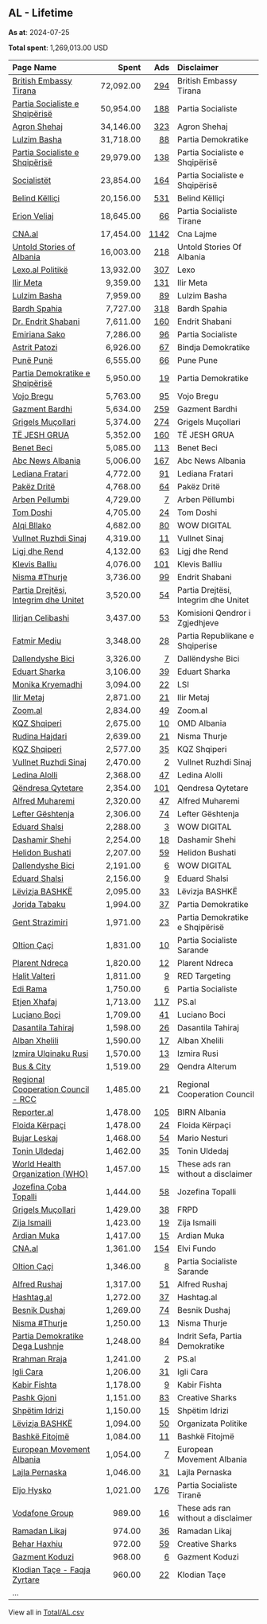 ## AL - Lifetime
**As at**: 2024-07-25

**Total spent**: 1,269,013.00 USD

|Page Name|Spent|Ads|Disclaimer|
|:---|---:|---:|:---|
|[British Embassy Tirana](https://www.facebook.com/967105923330395)|72,092.00|[294](https://www.facebook.com/ads/library/?active_status=all&ad_type=political_and_issue_ads&country=AL&view_all_page_id=967105923330395&search_type=page&media_type=all)|British Embassy Tirana|
|[Partia Socialiste e Shqipërisë](https://www.facebook.com/65903161692)|50,954.00|[188](https://www.facebook.com/ads/library/?active_status=all&ad_type=political_and_issue_ads&country=AL&view_all_page_id=65903161692&search_type=page&media_type=all)|Partia Socialiste|
|[Agron Shehaj](https://www.facebook.com/104844206776292)|34,146.00|[323](https://www.facebook.com/ads/library/?active_status=all&ad_type=political_and_issue_ads&country=AL&view_all_page_id=104844206776292&search_type=page&media_type=all)|Agron Shehaj|
|[Lulzim Basha](https://www.facebook.com/166424440075412)|31,718.00|[88](https://www.facebook.com/ads/library/?active_status=all&ad_type=political_and_issue_ads&country=AL&view_all_page_id=166424440075412&search_type=page&media_type=all)|Partia Demokratike|
|[Partia Socialiste e Shqipërisë](https://www.facebook.com/65903161692)|29,979.00|[138](https://www.facebook.com/ads/library/?active_status=all&ad_type=political_and_issue_ads&country=AL&view_all_page_id=65903161692&search_type=page&media_type=all)|Partia Socialiste e Shqipërisë|
|[Socialistët](https://www.facebook.com/104771214907846)|23,854.00|[164](https://www.facebook.com/ads/library/?active_status=all&ad_type=political_and_issue_ads&country=AL&view_all_page_id=104771214907846&search_type=page&media_type=all)|Partia Socialiste e Shqipërisë|
|[Belind Këlliçi](https://www.facebook.com/975204015836064)|20,156.00|[531](https://www.facebook.com/ads/library/?active_status=all&ad_type=political_and_issue_ads&country=AL&view_all_page_id=975204015836064&search_type=page&media_type=all)|Belind Këlliçi|
|[Erion Veliaj](https://www.facebook.com/38316716925)|18,645.00|[66](https://www.facebook.com/ads/library/?active_status=all&ad_type=political_and_issue_ads&country=AL&view_all_page_id=38316716925&search_type=page&media_type=all)|Partia Socialiste Tirane|
|[CNA.al](https://www.facebook.com/444048512310948)|17,454.00|[1142](https://www.facebook.com/ads/library/?active_status=all&ad_type=political_and_issue_ads&country=AL&view_all_page_id=444048512310948&search_type=page&media_type=all)|Cna Lajme|
|[Untold Stories of Albania](https://www.facebook.com/344761639452533)|16,003.00|[218](https://www.facebook.com/ads/library/?active_status=all&ad_type=political_and_issue_ads&country=AL&view_all_page_id=344761639452533&search_type=page&media_type=all)|Untold Stories Of Albania|
|[Lexo.al Politikë](https://www.facebook.com/2651942768365394)|13,932.00|[307](https://www.facebook.com/ads/library/?active_status=all&ad_type=political_and_issue_ads&country=AL&view_all_page_id=2651942768365394&search_type=page&media_type=all)|Lexo|
|[Ilir Meta](https://www.facebook.com/1477517792294489)|9,359.00|[131](https://www.facebook.com/ads/library/?active_status=all&ad_type=political_and_issue_ads&country=AL&view_all_page_id=1477517792294489&search_type=page&media_type=all)|Ilir Meta|
|[Lulzim Basha](https://www.facebook.com/166424440075412)|7,959.00|[89](https://www.facebook.com/ads/library/?active_status=all&ad_type=political_and_issue_ads&country=AL&view_all_page_id=166424440075412&search_type=page&media_type=all)|Lulzim Basha|
|[Bardh Spahia](https://www.facebook.com/497474187302750)|7,727.00|[318](https://www.facebook.com/ads/library/?active_status=all&ad_type=political_and_issue_ads&country=AL&view_all_page_id=497474187302750&search_type=page&media_type=all)|Bardh Spahia|
|[Dr. Endrit Shabani](https://www.facebook.com/302792163188883)|7,611.00|[160](https://www.facebook.com/ads/library/?active_status=all&ad_type=political_and_issue_ads&country=AL&view_all_page_id=302792163188883&search_type=page&media_type=all)|Endrit Shabani|
|[Emiriana Sako](https://www.facebook.com/102575978326449)|7,286.00|[96](https://www.facebook.com/ads/library/?active_status=all&ad_type=political_and_issue_ads&country=AL&view_all_page_id=102575978326449&search_type=page&media_type=all)|Partia Socialiste|
|[Astrit Patozi](https://www.facebook.com/660999230626650)|6,926.00|[67](https://www.facebook.com/ads/library/?active_status=all&ad_type=political_and_issue_ads&country=AL&view_all_page_id=660999230626650&search_type=page&media_type=all)|Bindja Demokratike|
|[Punë Punë](https://www.facebook.com/112494410581438)|6,555.00|[66](https://www.facebook.com/ads/library/?active_status=all&ad_type=political_and_issue_ads&country=AL&view_all_page_id=112494410581438&search_type=page&media_type=all)|Pune Pune|
|[Partia Demokratike e Shqipërisë](https://www.facebook.com/60541254908)|5,950.00|[19](https://www.facebook.com/ads/library/?active_status=all&ad_type=political_and_issue_ads&country=AL&view_all_page_id=60541254908&search_type=page&media_type=all)|Partia Demokratike|
|[Vojo Bregu](https://www.facebook.com/103103161854480)|5,763.00|[95](https://www.facebook.com/ads/library/?active_status=all&ad_type=political_and_issue_ads&country=AL&view_all_page_id=103103161854480&search_type=page&media_type=all)|Vojo Bregu|
|[Gazment Bardhi](https://www.facebook.com/112606704199140)|5,634.00|[259](https://www.facebook.com/ads/library/?active_status=all&ad_type=political_and_issue_ads&country=AL&view_all_page_id=112606704199140&search_type=page&media_type=all)|Gazment Bardhi|
|[Grigels Muçollari](https://www.facebook.com/226703677454155)|5,374.00|[274](https://www.facebook.com/ads/library/?active_status=all&ad_type=political_and_issue_ads&country=AL&view_all_page_id=226703677454155&search_type=page&media_type=all)|Grigels Muçollari|
|[TË JESH GRUA](https://www.facebook.com/114256690492050)|5,352.00|[160](https://www.facebook.com/ads/library/?active_status=all&ad_type=political_and_issue_ads&country=AL&view_all_page_id=114256690492050&search_type=page&media_type=all)|TË JESH GRUA|
|[Benet Beci](https://www.facebook.com/102083355043784)|5,085.00|[113](https://www.facebook.com/ads/library/?active_status=all&ad_type=political_and_issue_ads&country=AL&view_all_page_id=102083355043784&search_type=page&media_type=all)|Benet Beci|
|[Abc News Albania](https://www.facebook.com/536937076421721)|5,006.00|[167](https://www.facebook.com/ads/library/?active_status=all&ad_type=political_and_issue_ads&country=AL&view_all_page_id=536937076421721&search_type=page&media_type=all)|Abc News Albania|
|[Lediana Fratari](https://www.facebook.com/106672584834377)|4,772.00|[91](https://www.facebook.com/ads/library/?active_status=all&ad_type=political_and_issue_ads&country=AL&view_all_page_id=106672584834377&search_type=page&media_type=all)|Lediana Fratari|
|[Pakëz Dritë](https://www.facebook.com/100501031799312)|4,768.00|[64](https://www.facebook.com/ads/library/?active_status=all&ad_type=political_and_issue_ads&country=AL&view_all_page_id=100501031799312&search_type=page&media_type=all)|Pakëz Dritë|
|[Arben Pellumbi](https://www.facebook.com/290093438113145)|4,729.00|[7](https://www.facebook.com/ads/library/?active_status=all&ad_type=political_and_issue_ads&country=AL&view_all_page_id=290093438113145&search_type=page&media_type=all)|Arben Pëllumbi|
|[Tom Doshi](https://www.facebook.com/449546851804770)|4,705.00|[24](https://www.facebook.com/ads/library/?active_status=all&ad_type=political_and_issue_ads&country=AL&view_all_page_id=449546851804770&search_type=page&media_type=all)|Tom Doshi|
|[Alqi Bllako](https://www.facebook.com/101020508384206)|4,682.00|[80](https://www.facebook.com/ads/library/?active_status=all&ad_type=political_and_issue_ads&country=AL&view_all_page_id=101020508384206&search_type=page&media_type=all)|WOW DIGITAL|
|[Vullnet Ruzhdi Sinaj](https://www.facebook.com/1272430732865665)|4,319.00|[11](https://www.facebook.com/ads/library/?active_status=all&ad_type=political_and_issue_ads&country=AL&view_all_page_id=1272430732865665&search_type=page&media_type=all)|Vullnet Sinaj|
|[Ligj dhe Rend](https://www.facebook.com/108992951025251)|4,132.00|[63](https://www.facebook.com/ads/library/?active_status=all&ad_type=political_and_issue_ads&country=AL&view_all_page_id=108992951025251&search_type=page&media_type=all)|Ligj dhe Rend|
|[Klevis Balliu](https://www.facebook.com/1789186294744514)|4,076.00|[101](https://www.facebook.com/ads/library/?active_status=all&ad_type=political_and_issue_ads&country=AL&view_all_page_id=1789186294744514&search_type=page&media_type=all)|Klevis Balliu|
|[Nisma #Thurje](https://www.facebook.com/165747223634454)|3,736.00|[99](https://www.facebook.com/ads/library/?active_status=all&ad_type=political_and_issue_ads&country=AL&view_all_page_id=165747223634454&search_type=page&media_type=all)|Endrit Shabani|
|[Partia Drejtësi, Integrim dhe Unitet](https://www.facebook.com/284923454880724)|3,520.00|[54](https://www.facebook.com/ads/library/?active_status=all&ad_type=political_and_issue_ads&country=AL&view_all_page_id=284923454880724&search_type=page&media_type=all)|Partia Drejtësi, Integrim dhe Unitet|
|[Ilirjan Celibashi](https://www.facebook.com/408446242612029)|3,437.00|[53](https://www.facebook.com/ads/library/?active_status=all&ad_type=political_and_issue_ads&country=AL&view_all_page_id=408446242612029&search_type=page&media_type=all)|Komisioni Qendror i Zgjedhjeve|
|[Fatmir Mediu](https://www.facebook.com/166085876842850)|3,348.00|[28](https://www.facebook.com/ads/library/?active_status=all&ad_type=political_and_issue_ads&country=AL&view_all_page_id=166085876842850&search_type=page&media_type=all)|Partia Republikane e Shqiperise|
|[Dallendyshe Bici](https://www.facebook.com/1851790488242369)|3,326.00|[7](https://www.facebook.com/ads/library/?active_status=all&ad_type=political_and_issue_ads&country=AL&view_all_page_id=1851790488242369&search_type=page&media_type=all)|Dallëndyshe Bici|
|[Eduart Sharka](https://www.facebook.com/1434978253213418)|3,106.00|[39](https://www.facebook.com/ads/library/?active_status=all&ad_type=political_and_issue_ads&country=AL&view_all_page_id=1434978253213418&search_type=page&media_type=all)|Eduart Sharka|
|[Monika Kryemadhi](https://www.facebook.com/324688710977211)|3,094.00|[22](https://www.facebook.com/ads/library/?active_status=all&ad_type=political_and_issue_ads&country=AL&view_all_page_id=324688710977211&search_type=page&media_type=all)|LSI|
|[Ilir Metaj](https://www.facebook.com/110246957799559)|2,871.00|[21](https://www.facebook.com/ads/library/?active_status=all&ad_type=political_and_issue_ads&country=AL&view_all_page_id=110246957799559&search_type=page&media_type=all)|Ilir Metaj|
|[Zoom.al](https://www.facebook.com/454166740477)|2,834.00|[49](https://www.facebook.com/ads/library/?active_status=all&ad_type=political_and_issue_ads&country=AL&view_all_page_id=454166740477&search_type=page&media_type=all)|Zoom.al|
|[KQZ Shqiperi](https://www.facebook.com/660927020684889)|2,675.00|[10](https://www.facebook.com/ads/library/?active_status=all&ad_type=political_and_issue_ads&country=AL&view_all_page_id=660927020684889&search_type=page&media_type=all)|OMD Albania|
|[Rudina Hajdari](https://www.facebook.com/436352380042586)|2,639.00|[21](https://www.facebook.com/ads/library/?active_status=all&ad_type=political_and_issue_ads&country=AL&view_all_page_id=436352380042586&search_type=page&media_type=all)|Nisma Thurje|
|[KQZ Shqiperi](https://www.facebook.com/660927020684889)|2,577.00|[35](https://www.facebook.com/ads/library/?active_status=all&ad_type=political_and_issue_ads&country=AL&view_all_page_id=660927020684889&search_type=page&media_type=all)|KQZ Shqiperi|
|[Vullnet Ruzhdi Sinaj](https://www.facebook.com/1272430732865665)|2,470.00|[2](https://www.facebook.com/ads/library/?active_status=all&ad_type=political_and_issue_ads&country=AL&view_all_page_id=1272430732865665&search_type=page&media_type=all)|Vullnet Ruzhdi Sinaj|
|[Ledina Alolli](https://www.facebook.com/101096172886527)|2,368.00|[47](https://www.facebook.com/ads/library/?active_status=all&ad_type=political_and_issue_ads&country=AL&view_all_page_id=101096172886527&search_type=page&media_type=all)|Ledina Alolli|
|[Qëndresa Qytetare](https://www.facebook.com/1687918801434010)|2,354.00|[101](https://www.facebook.com/ads/library/?active_status=all&ad_type=political_and_issue_ads&country=AL&view_all_page_id=1687918801434010&search_type=page&media_type=all)|Qendresa Qytetare|
|[Alfred Muharemi](https://www.facebook.com/2220530271559976)|2,320.00|[47](https://www.facebook.com/ads/library/?active_status=all&ad_type=political_and_issue_ads&country=AL&view_all_page_id=2220530271559976&search_type=page&media_type=all)|Alfred Muharemi|
|[Lefter Gështenja](https://www.facebook.com/101693251999913)|2,306.00|[74](https://www.facebook.com/ads/library/?active_status=all&ad_type=political_and_issue_ads&country=AL&view_all_page_id=101693251999913&search_type=page&media_type=all)|Lefter Gështenja|
|[Eduard Shalsi](https://www.facebook.com/303056836438942)|2,288.00|[3](https://www.facebook.com/ads/library/?active_status=all&ad_type=political_and_issue_ads&country=AL&view_all_page_id=303056836438942&search_type=page&media_type=all)|WOW DIGITAL|
|[Dashamir Shehi](https://www.facebook.com/752572328256708)|2,254.00|[18](https://www.facebook.com/ads/library/?active_status=all&ad_type=political_and_issue_ads&country=AL&view_all_page_id=752572328256708&search_type=page&media_type=all)|Dashamir Shehi|
|[Helidon Bushati](https://www.facebook.com/102481178554139)|2,207.00|[59](https://www.facebook.com/ads/library/?active_status=all&ad_type=political_and_issue_ads&country=AL&view_all_page_id=102481178554139&search_type=page&media_type=all)|Helidon Bushati|
|[Dallendyshe Bici](https://www.facebook.com/1851790488242369)|2,191.00|[6](https://www.facebook.com/ads/library/?active_status=all&ad_type=political_and_issue_ads&country=AL&view_all_page_id=1851790488242369&search_type=page&media_type=all)|WOW DIGITAL|
|[Eduard Shalsi](https://www.facebook.com/303056836438942)|2,156.00|[9](https://www.facebook.com/ads/library/?active_status=all&ad_type=political_and_issue_ads&country=AL&view_all_page_id=303056836438942&search_type=page&media_type=all)|Eduard Shalsi|
|[Lëvizja BASHKË](https://www.facebook.com/117170505075144)|2,095.00|[33](https://www.facebook.com/ads/library/?active_status=all&ad_type=political_and_issue_ads&country=AL&view_all_page_id=117170505075144&search_type=page&media_type=all)|Lëvizja BASHKË|
|[Jorida Tabaku](https://www.facebook.com/543904035697566)|1,994.00|[37](https://www.facebook.com/ads/library/?active_status=all&ad_type=political_and_issue_ads&country=AL&view_all_page_id=543904035697566&search_type=page&media_type=all)|Partia Demokratike|
|[Gent Strazimiri](https://www.facebook.com/102332078622182)|1,971.00|[23](https://www.facebook.com/ads/library/?active_status=all&ad_type=political_and_issue_ads&country=AL&view_all_page_id=102332078622182&search_type=page&media_type=all)|Partia Demokratike e Shqipërisë|
|[Oltion Çaçi](https://www.facebook.com/107773732317350)|1,831.00|[10](https://www.facebook.com/ads/library/?active_status=all&ad_type=political_and_issue_ads&country=AL&view_all_page_id=107773732317350&search_type=page&media_type=all)|Partia Socialiste Sarande|
|[Plarent Ndreca](https://www.facebook.com/103846868457510)|1,820.00|[12](https://www.facebook.com/ads/library/?active_status=all&ad_type=political_and_issue_ads&country=AL&view_all_page_id=103846868457510&search_type=page&media_type=all)|Plarent Ndreca|
|[Halit Valteri](https://www.facebook.com/100539658826844)|1,811.00|[9](https://www.facebook.com/ads/library/?active_status=all&ad_type=political_and_issue_ads&country=AL&view_all_page_id=100539658826844&search_type=page&media_type=all)|RED Targeting|
|[Edi Rama](https://www.facebook.com/138734771522)|1,750.00|[6](https://www.facebook.com/ads/library/?active_status=all&ad_type=political_and_issue_ads&country=AL&view_all_page_id=138734771522&search_type=page&media_type=all)|Partia Socialiste|
|[Etjen Xhafaj](https://www.facebook.com/114265903829452)|1,713.00|[117](https://www.facebook.com/ads/library/?active_status=all&ad_type=political_and_issue_ads&country=AL&view_all_page_id=114265903829452&search_type=page&media_type=all)|PS.al|
|[Luçiano Boçi](https://www.facebook.com/321721261302808)|1,709.00|[41](https://www.facebook.com/ads/library/?active_status=all&ad_type=political_and_issue_ads&country=AL&view_all_page_id=321721261302808&search_type=page&media_type=all)|Luciano Boci|
|[Dasantila Tahiraj](https://www.facebook.com/110658014151674)|1,598.00|[26](https://www.facebook.com/ads/library/?active_status=all&ad_type=political_and_issue_ads&country=AL&view_all_page_id=110658014151674&search_type=page&media_type=all)|Dasantila Tahiraj|
|[Alban Xhelili](https://www.facebook.com/104485125050487)|1,590.00|[17](https://www.facebook.com/ads/library/?active_status=all&ad_type=political_and_issue_ads&country=AL&view_all_page_id=104485125050487&search_type=page&media_type=all)|Alban Xhelili|
|[Izmira Ulqinaku Rusi](https://www.facebook.com/135985883619242)|1,570.00|[13](https://www.facebook.com/ads/library/?active_status=all&ad_type=political_and_issue_ads&country=AL&view_all_page_id=135985883619242&search_type=page&media_type=all)|Izmira Rusi|
|[Bus & City](https://www.facebook.com/105984455432040)|1,519.00|[29](https://www.facebook.com/ads/library/?active_status=all&ad_type=political_and_issue_ads&country=AL&view_all_page_id=105984455432040&search_type=page&media_type=all)|Qendra Alterum|
|[Regional Cooperation Council - RCC](https://www.facebook.com/458867000886161)|1,485.00|[21](https://www.facebook.com/ads/library/?active_status=all&ad_type=political_and_issue_ads&country=AL&view_all_page_id=458867000886161&search_type=page&media_type=all)|Regional Cooperation Council|
|[Reporter.al](https://www.facebook.com/345846188901445)|1,478.00|[105](https://www.facebook.com/ads/library/?active_status=all&ad_type=political_and_issue_ads&country=AL&view_all_page_id=345846188901445&search_type=page&media_type=all)|BIRN Albania|
|[Floida Kërpaçi](https://www.facebook.com/1302876539829727)|1,478.00|[24](https://www.facebook.com/ads/library/?active_status=all&ad_type=political_and_issue_ads&country=AL&view_all_page_id=1302876539829727&search_type=page&media_type=all)|Floida Kërpaçi|
|[Bujar Leskaj](https://www.facebook.com/101027901869135)|1,468.00|[54](https://www.facebook.com/ads/library/?active_status=all&ad_type=political_and_issue_ads&country=AL&view_all_page_id=101027901869135&search_type=page&media_type=all)|Mario Nesturi|
|[Tonin Uldedaj](https://www.facebook.com/109855571156412)|1,462.00|[35](https://www.facebook.com/ads/library/?active_status=all&ad_type=political_and_issue_ads&country=AL&view_all_page_id=109855571156412&search_type=page&media_type=all)|Tonin Uldedaj|
|[World Health Organization (WHO)](https://www.facebook.com/154163327962392)|1,457.00|[15](https://www.facebook.com/ads/library/?active_status=all&ad_type=political_and_issue_ads&country=AL&view_all_page_id=154163327962392&search_type=page&media_type=all)|These ads ran without a disclaimer|
|[Jozefina Çoba Topalli](https://www.facebook.com/179425715440174)|1,444.00|[58](https://www.facebook.com/ads/library/?active_status=all&ad_type=political_and_issue_ads&country=AL&view_all_page_id=179425715440174&search_type=page&media_type=all)|Jozefina Topalli|
|[Grigels Muçollari](https://www.facebook.com/226703677454155)|1,429.00|[38](https://www.facebook.com/ads/library/?active_status=all&ad_type=political_and_issue_ads&country=AL&view_all_page_id=226703677454155&search_type=page&media_type=all)|FRPD|
|[Zija Ismaili](https://www.facebook.com/103037632648010)|1,423.00|[19](https://www.facebook.com/ads/library/?active_status=all&ad_type=political_and_issue_ads&country=AL&view_all_page_id=103037632648010&search_type=page&media_type=all)|Zija Ismaili|
|[Ardian Muka](https://www.facebook.com/111751238091404)|1,417.00|[15](https://www.facebook.com/ads/library/?active_status=all&ad_type=political_and_issue_ads&country=AL&view_all_page_id=111751238091404&search_type=page&media_type=all)|Ardian Muka|
|[CNA.al](https://www.facebook.com/444048512310948)|1,361.00|[154](https://www.facebook.com/ads/library/?active_status=all&ad_type=political_and_issue_ads&country=AL&view_all_page_id=444048512310948&search_type=page&media_type=all)|Elvi Fundo|
|[Oltion Çaçi](https://www.facebook.com/114190684953563)|1,346.00|[8](https://www.facebook.com/ads/library/?active_status=all&ad_type=political_and_issue_ads&country=AL&view_all_page_id=114190684953563&search_type=page&media_type=all)|Partia Socialiste Sarande|
|[Alfred Rushaj](https://www.facebook.com/101439585338698)|1,317.00|[51](https://www.facebook.com/ads/library/?active_status=all&ad_type=political_and_issue_ads&country=AL&view_all_page_id=101439585338698&search_type=page&media_type=all)|Alfred Rushaj|
|[Hashtag.al](https://www.facebook.com/229603583867308)|1,272.00|[37](https://www.facebook.com/ads/library/?active_status=all&ad_type=political_and_issue_ads&country=AL&view_all_page_id=229603583867308&search_type=page&media_type=all)|Hashtag.al|
|[Besnik Dushaj](https://www.facebook.com/102114922707998)|1,269.00|[74](https://www.facebook.com/ads/library/?active_status=all&ad_type=political_and_issue_ads&country=AL&view_all_page_id=102114922707998&search_type=page&media_type=all)|Besnik Dushaj|
|[Nisma #Thurje](https://www.facebook.com/165747223634454)|1,250.00|[13](https://www.facebook.com/ads/library/?active_status=all&ad_type=political_and_issue_ads&country=AL&view_all_page_id=165747223634454&search_type=page&media_type=all)|Nisma Thurje|
|[Partia Demokratike Dega Lushnje](https://www.facebook.com/952055624826646)|1,248.00|[84](https://www.facebook.com/ads/library/?active_status=all&ad_type=political_and_issue_ads&country=AL&view_all_page_id=952055624826646&search_type=page&media_type=all)|Indrit Sefa, Partia Demokratike|
|[Rrahman Rraja](https://www.facebook.com/101263688330585)|1,241.00|[2](https://www.facebook.com/ads/library/?active_status=all&ad_type=political_and_issue_ads&country=AL&view_all_page_id=101263688330585&search_type=page&media_type=all)|PS.al|
|[Igli Cara](https://www.facebook.com/100690832111168)|1,206.00|[31](https://www.facebook.com/ads/library/?active_status=all&ad_type=political_and_issue_ads&country=AL&view_all_page_id=100690832111168&search_type=page&media_type=all)|Igli Cara|
|[Kabir Fishta](https://www.facebook.com/103417421808167)|1,178.00|[9](https://www.facebook.com/ads/library/?active_status=all&ad_type=political_and_issue_ads&country=AL&view_all_page_id=103417421808167&search_type=page&media_type=all)|Kabir Fishta|
|[Pashk Gjoni](https://www.facebook.com/113016018317343)|1,151.00|[83](https://www.facebook.com/ads/library/?active_status=all&ad_type=political_and_issue_ads&country=AL&view_all_page_id=113016018317343&search_type=page&media_type=all)|Creative Sharks|
|[Shpëtim Idrizi](https://www.facebook.com/300966453345382)|1,150.00|[15](https://www.facebook.com/ads/library/?active_status=all&ad_type=political_and_issue_ads&country=AL&view_all_page_id=300966453345382&search_type=page&media_type=all)|Shpëtim Idrizi|
|[Lëvizja BASHKË](https://www.facebook.com/117170505075144)|1,094.00|[50](https://www.facebook.com/ads/library/?active_status=all&ad_type=political_and_issue_ads&country=AL&view_all_page_id=117170505075144&search_type=page&media_type=all)|Organizata Politike|
|[Bashkë Fitojmë](https://www.facebook.com/115670438130111)|1,084.00|[11](https://www.facebook.com/ads/library/?active_status=all&ad_type=political_and_issue_ads&country=AL&view_all_page_id=115670438130111&search_type=page&media_type=all)|Bashkë Fitojmë|
|[European Movement Albania](https://www.facebook.com/126496560700721)|1,054.00|[7](https://www.facebook.com/ads/library/?active_status=all&ad_type=political_and_issue_ads&country=AL&view_all_page_id=126496560700721&search_type=page&media_type=all)|European Movement Albania|
|[Lajla Pernaska](https://www.facebook.com/1468057166802158)|1,046.00|[31](https://www.facebook.com/ads/library/?active_status=all&ad_type=political_and_issue_ads&country=AL&view_all_page_id=1468057166802158&search_type=page&media_type=all)|Lajla Pernaska|
|[Eljo Hysko](https://www.facebook.com/1268783976507890)|1,021.00|[176](https://www.facebook.com/ads/library/?active_status=all&ad_type=political_and_issue_ads&country=AL&view_all_page_id=1268783976507890&search_type=page&media_type=all)|Partia Socialiste Tiranë|
|[Vodafone Group](https://www.facebook.com/2119732698342937)|989.00|[16](https://www.facebook.com/ads/library/?active_status=all&ad_type=political_and_issue_ads&country=AL&view_all_page_id=2119732698342937&search_type=page&media_type=all)|These ads ran without a disclaimer|
|[Ramadan Likaj](https://www.facebook.com/1144590489042791)|974.00|[36](https://www.facebook.com/ads/library/?active_status=all&ad_type=political_and_issue_ads&country=AL&view_all_page_id=1144590489042791&search_type=page&media_type=all)|Ramadan Likaj|
|[Behar Haxhiu](https://www.facebook.com/110394928661453)|972.00|[59](https://www.facebook.com/ads/library/?active_status=all&ad_type=political_and_issue_ads&country=AL&view_all_page_id=110394928661453&search_type=page&media_type=all)|Creative Sharks|
|[Gazment Koduzi](https://www.facebook.com/112341457603362)|968.00|[6](https://www.facebook.com/ads/library/?active_status=all&ad_type=political_and_issue_ads&country=AL&view_all_page_id=112341457603362&search_type=page&media_type=all)|Gazment Koduzi|
|[Klodian Taçe - Faqja Zyrtare](https://www.facebook.com/110652908455236)|960.00|[22](https://www.facebook.com/ads/library/?active_status=all&ad_type=political_and_issue_ads&country=AL&view_all_page_id=110652908455236&search_type=page&media_type=all)|Klodian Taçe|
|...||||

View all in [Total/AL.csv](../../MetaData/Total/AL.csv)
